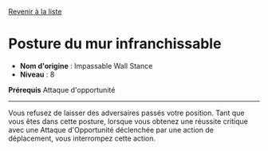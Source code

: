 [Revenir à la liste](..)

# Posture du mur infranchissable

 * **Nom d'origine** : Impassable Wall Stance
 * **Niveau** : 8


<p><span><strong>Prérequis</strong> Attaque d'opportunité<br></span></p>
<hr>
<p>Vous refusez de laisser des adversaires passés votre position. Tant que vous êtes dans cette posture, lorsque vous obtenez une réussite critique avec une Attaque d'Opportunité déclenchée par une action de déplacement, vous interrompez cette action.&nbsp;</p>